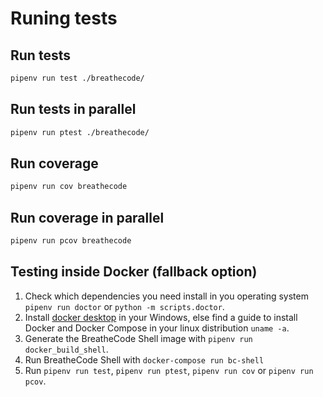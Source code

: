 # Runing tests

## Run tests

```bash
pipenv run test ./breathecode/
```

## Run tests in parallel

```bash
pipenv run ptest ./breathecode/
```

## Run coverage

```bash
pipenv run cov breathecode
```

## Run coverage in parallel

```bash
pipenv run pcov breathecode
```

## Testing inside Docker (fallback option)

1. Check which dependencies you need install in you operating system `pipenv run doctor` or `python -m scripts.doctor`.
2. Install [docker desktop](https://www.docker.com/products/docker-desktop) in your Windows, else find a guide to install Docker and Docker Compose in your linux distribution `uname -a`.
3. Generate the BreatheCode Shell image with `pipenv run docker_build_shell`.
4. Run BreatheCode Shell with `docker-compose run bc-shell`
5. Run `pipenv run test`, `pipenv run ptest`, `pipenv run cov` or `pipenv run pcov`.
